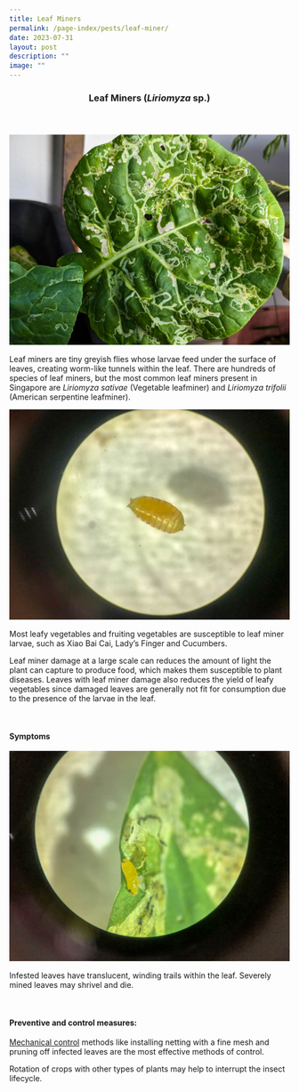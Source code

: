 ```yaml
---
title: Leaf Miners
permalink: /page-index/pests/leaf-miner/
date: 2023-07-31
layout: post
description: ""
image: ""
---
```

<header>
	<h3>Leaf Miners (<em>Liriomyza</em> sp.)</h3>
</header>

<section>
	<img title="Photo by Jacqueline Chua." src="/images/Biodiversity/LeafMiner_JacChua.jpg">
	<p>Leaf miners are tiny greyish flies whose larvae feed under the surface of leaves, creating worm-like tunnels within the leaf.  There are hundreds of species of leaf miners, but the most common leaf miners present in Singapore are <em>Liriomyza sativae</em> (Vegetable leafminer) and <em>Liriomyza trifolii</em> (American serpentine leafminer).</p>
	<img title="Leaf miner larvae. Photo by Plant Science and Health, NParks." src="/images/Biodiversity/leafminer%20(2)_plantscienceandhealth_nparks.jpg">
	<p>Most leafy vegetables and fruiting vegetables are susceptible to leaf miner larvae, such as Xiao Bai Cai, Lady’s Finger and Cucumbers.</p>
	<p>Leaf miner damage at a large scale can reduces the amount of light the plant can capture to produce food, which makes them susceptible to plant diseases. Leaves with leaf miner damage also reduces the yield of leafy vegetables since damaged leaves are generally not fit for consumption due to the presence of the larvae in the leaf.</p>
	<br>
</section>

<section>
	<h4>Symptoms</h4>
	<img title="Leaf miner larvae extracted from a damaged leaf. Photo by Plant Science and Health, NParks" src="/images/Biodiversity/leafminer%20(1)_plantscienceandhealth_nparks.jpg">
		<p>Infested leaves have translucent, winding trails within the leaf. Severely mined leaves may shrivel and die. </p>
	<br>
</section>

<section>
	<h4>Preventive and control measures:</h4>
	<p><a href="/page-index/horticulture-techniques/pest-control/#mechanical_control">Mechanical control</a> methods like installing netting with a fine mesh and pruning off infected leaves are the most effective methods of control. </p>
		<p>Rotation of crops with other types of plants may help to interrupt the insect lifecycle.</p>
	<br>
</section>